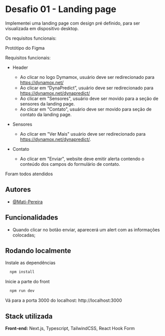 # Desafio 01 - Landing page

Implementei uma landing page com design pré definido, para ser visualizada em dispositivo desktop.

Os requisitos funcionais:

Protótipo do Figma

Requisitos funcionais:

- Header

  - Ao clicar no logo Dymamox, usuário deve ser redirecionado para https://dynamox.net/
  - Ao clicar em “DynaPredict”, usuário deve ser redirecionado para https://dynamox.net/dynapredict/
  - Ao clicar em "Sensores", usuário deve ser movido para a seção de sensores da landing page.
  - Ao clicar em "Contato", usuário deve ser movido para seção de contato da landing page.

- Sensores

  - Ao clicar em "Ver Mais" usuário deve ser redirecionado para https://dynamox.net/dynapredict/.

- Contato

  - Ao clicar em "Enviar", website deve emitir alerta contendo o conteúdo dos campos do formulário de contato.

Foram todos atendidos

## Autores

- [@Mati-Pereira](https://www.github.com/Mati-Pereira)

## Funcionalidades

- Quando clicar no botão enviar, aparecerá um alert com as informações colocadas;

## Rodando localmente

Instale as dependências

```bash
  npm install
```

Inicie a parte do front

```bash
  npm run dev
```

Vá para a porta 3000 do localhost: http://localhost:3000

## Stack utilizada

**Front-end:** Next.js, Typescript, TailwindCSS, React Hook Form
